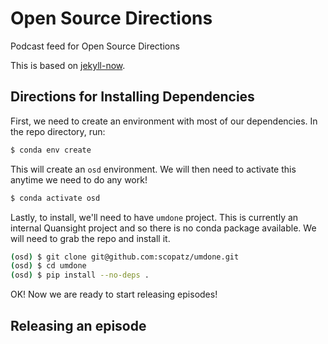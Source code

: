 # Open Source Directions
Podcast feed for Open Source Directions

This is based on [jekyll-now](https://github.com/barryclark/jekyll-now).

## Directions for Installing Dependencies

First, we need to create an environment with most of our dependencies.
In the repo directory, run:

```sh
$ conda env create
```

This will create an `osd` environment. We will then need to activate this
anytime we need to do any work!

```sh
$ conda activate osd
```

Lastly, to install, we'll need to have `umdone` project. This is currently
an internal Quansight project and so there is no conda package available.
We will need to grab the repo and install it.

```sh
(osd) $ git clone git@github.com:scopatz/umdone.git
(osd) $ cd umdone
(osd) $ pip install --no-deps .
```

OK! Now we are ready to start releasing episodes!

## Releasing an episode
